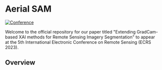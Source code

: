 # Aerial SAM  

[![Conference](https://img.shields.io/badge/ECRS-Conference-brightgreen)](https://ecrs2023.sciforum.net/)

Welcome to the official repository for our paper titled "Extending GradCam-based XAI methods for Remote Sensing Imagery Segmentation" to appear at the 5th International Electronic Conference on Remote Sensing (ECRS 2023).

## Overview


